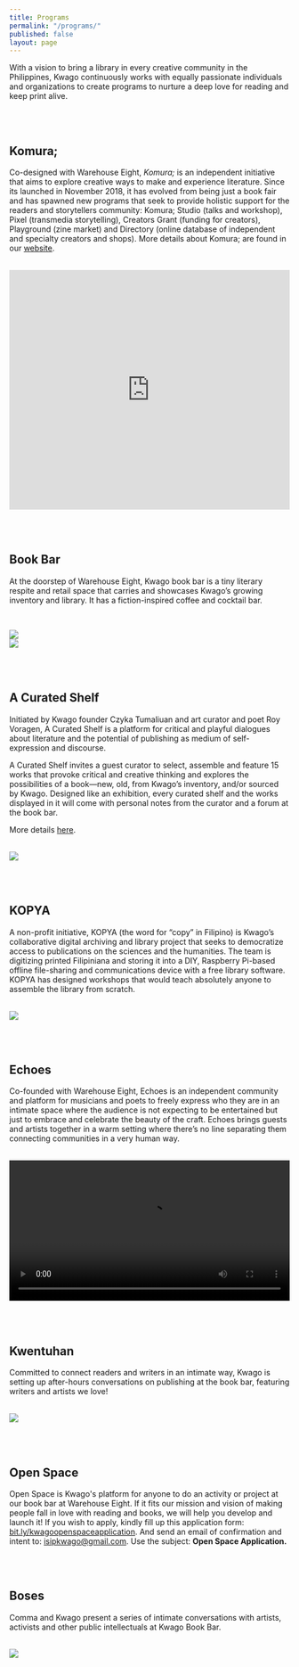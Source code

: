 ```yaml
---
title: Programs
permalink: "/programs/"
published: false
layout: page
---
```


With a vision to bring a library in every creative community in the Philippines, Kwago continuously works with equally passionate individuals and organizations to create programs to nurture a deep love for reading and keep print alive.

<br /><br />

Komura;
-------------

Co-designed with Warehouse Eight, *Komura;* is an independent initiative that aims to explore creative ways to make and experience literature. Since its launched in November 2018, it has evolved from being just a book fair and has spawned new programs that seek to provide holistic support for the readers and storytellers community: Komura; Studio (talks and workshop), Pixel (transmedia storytelling), Creators Grant (funding for creators), Playground (zine market) and Directory (online database of independent and specialty creators and shops). More details about Komura; are found in our [website](http://www.hellokomura.com).


<br />
<iframe width="100%" height="430" src="https://www.youtube.com/embed/AwgBz8ghyAs" frameborder="0" allow="autoplay; encrypted-media" allowfullscreen></iframe>


<br /><br />

Book Bar
-------------

At the doorstep of Warehouse Eight, Kwago book bar is a tiny literary respite and retail space that carries and showcases Kwago’s growing inventory and library. It has a fiction-inspired coffee and cocktail bar.

<br />

<img src="../assets/media/book-bar-1.jpg" /> <br />
<img src="../assets/media/book-bar-2.jpg" />

<br /><br />

A Curated Shelf
-------------

Initiated by Kwago founder Czyka Tumaliuan and art curator and poet Roy Voragen, A Curated Shelf is a platform for critical and playful dialogues about literature and the potential of publishing as medium of self-expression and discourse.

A Curated Shelf invites a guest curator to select, assemble and feature 15 works that provoke critical and creative thinking and explores the possibilities of a book—new, old, from Kwago’s inventory, and/or sourced by Kwago. Designed like an exhibition, every curated shelf and the works displayed in it will come with personal notes from the curator and a forum at the book bar.

More details [here](https://isipkwago.com/curated-shelf/).

<br />

<img src="../assets/media/curated-shelf-1.jpg" />

<br /><br />

KOPYA
-------------

A non-profit initiative, KOPYA (the word for “copy” in Filipino) is Kwago’s collaborative digital archiving and library project that seeks to democratize access to publications on the sciences and the humanities. The team is digitizing printed Filipiniana and storing it into a DIY, Raspberry Pi-based offline file-sharing and communications device with a free library software. KOPYA has designed workshops that would teach absolutely anyone to assemble the library from scratch.

<br />

<img src="../assets/media/kopya-1.jpg" />

<br /><br />

Echoes
-------------

Co-founded with Warehouse Eight, Echoes is an independent community and platform for musicians and poets to freely express who they are in an intimate space where the audience is not expecting to be entertained but just to embrace and celebrate the beauty of the craft. Echoes brings guests and artists together in a warm setting where there’s no line separating them connecting communities in a very human way.

<br />

<video width="100%" controls>
  <source src="../assets/media/echoes-warehouse.webm" type="video/webm">
  <source src="../assets/media/echoes-warehouse.mp4" type="video/mp4">
</video>

<br /><br />

Kwentuhan
-------------

Committed to connect readers and writers in an intimate way, Kwago is setting up after-hours conversations on publishing at the book bar, featuring writers and artists we love!

<br />

<img src="../assets/media/kwentuhan-1.jpg" />

<br /><br />

Open Space
-------------

Open Space is Kwago's platform for anyone to do an activity or project at our book bar at Warehouse Eight. If it fits our mission and vision of making people fall in love with reading and books, we will help you develop and launch it!
If you wish to apply, kindly fill up this application form: [bit.ly/kwagoopenspaceapplication](bit.ly/kwagoopenspaceapplication). And send an email of confirmation and intent to: <a href="mailto:isipkwago@gmail.com">isipkwago@gmail.com</a>. Use the subject: <strong>Open Space Application.</strong>

<br /><br />

Boses
-------------

Comma and Kwago present a series of intimate conversations with artists, activists and other public intellectuals at Kwago Book Bar.

<br />

<img src="../assets/media/boses-1.jpg" />
